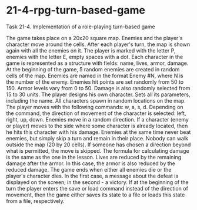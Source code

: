 # 21-4-rpg-turn-based-game
Task 21-4. Implementation of a role-playing turn-based game

The game takes place on a 20x20 square map. Enemies and the player's character move around the cells.
After each player's turn, the map is shown again with all the enemies on it. The player is marked with the letter P, enemies with the letter E, empty spaces with a dot.
Each character in the game is represented as a structure with fields: name, lives, armor, damage.
At the beginning of the game, 5 random enemies are created in random cells of the map. Enemies are named in the format Enemy #N, where N is the number of the enemy. Enemies hit points are set randomly from 50 to 150. Armor levels vary from 0 to 50. Damage is also randomly selected from 15 to 30 units.
The player designs his own character. Sets all its parameters, including the name.
All characters spawn in random locations on the map.
The player moves with the following commands: w, a, s, d. Depending on the command, the direction of movement of the character is selected: left, right, up, down.
Enemies move in a random direction.
If a character (enemy or player) moves to the side where some character is already located, then he hits this character with his damage. Enemies at the same time never beat enemies, but simply skip a turn and remain in their place. Nobody can walk outside the map (20 by 20 cells). If someone has chosen a direction beyond what is permitted, the move is skipped.
The formula for calculating damage is the same as the one in the lesson. Lives are reduced by the remaining damage after the armor. In this case, the armor is also reduced by the reduced damage.
The game ends when either all enemies die or the player's character dies. In the first case, a message about the defeat is displayed on the screen, in the second - a victory.
If at the beginning of the turn the player enters the save or load command instead of the direction of movement, then the game either saves its state to a file or loads this state from a file, respectively.

